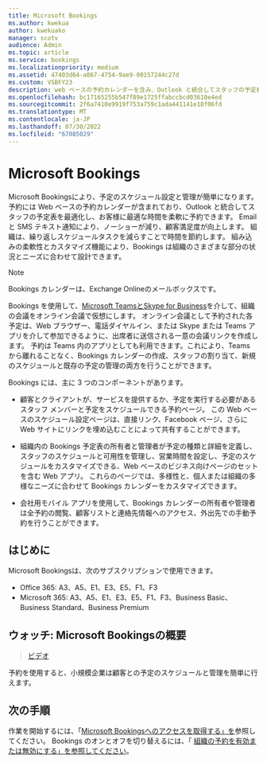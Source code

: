 ```yaml
---
title: Microsoft Bookings
ms.author: kwekua
author: kwekuako
manager: scotv
audience: Admin
ms.topic: article
ms.service: bookings
ms.localizationpriority: medium
ms.assetid: 47403d64-a067-4754-9ae9-00157244c27d
ms.custom: VSBFY23
description: web ベースの予約カレンダーを含み、Outlook と統合してスタッフの予定表を最適化し、顧客が予定を予約する柔軟性を提供する、Microsoft Bookings アプリの概要。
ms.openlocfilehash: bc17165255b547f89e1725ffabccbcd03610e4ed
ms.sourcegitcommit: 2f6a7410e9919f753a759c1ada441141e18f06fd
ms.translationtype: MT
ms.contentlocale: ja-JP
ms.lasthandoff: 07/30/2022
ms.locfileid: "67085029"
---
```

# <a name="microsoft-bookings"></a>Microsoft Bookings

Microsoft Bookingsにより、予定のスケジュール設定と管理が簡単になります。 予約には Web ベースの予約カレンダーが含まれており、Outlook と統合してスタッフの予定表を最適化し、お客様に最適な時間を柔軟に予約できます。 Emailと SMS テキスト通知により、ノーショーが減り、顧客満足度が向上します。 組織は、繰り返しスケジュールタスクを減らすことで時間を節約します。 組み込みの柔軟性とカスタマイズ機能により、Bookings は組織のさまざまな部分の状況とニーズに合わせて設計できます。

> [!NOTE]
> Bookings カレンダーは、Exchange Onlineのメールボックスです。

Bookings を使用して、[Microsoft TeamsとSkype for Business](https://support.microsoft.com/office/overview-of-the-bookings-app-in-teams-7b8569e1-0c8a-444e-b712-d9968b05110b)を介して、組織の会議をオンライン会議で仮想にします。 オンライン会議として予約された各予定は、Web ブラウザー、電話ダイヤルイン、または Skype または Teams アプリを介して参加できるように、出席者に送信される一意の会議リンクを作成します。 予約は Teams 内のアプリとしても利用できます。これにより、Teams から離れることなく、Bookings カレンダーの作成、スタッフの割り当て、新規のスケジュールと既存の予定の管理の両方を行うことができます。

Bookings には、主に 3 つのコンポーネントがあります。

- 顧客とクライアントが、サービスを提供するか、予定を実行する必要があるスタッフ メンバーと予定をスケジュールできる予約ページ。 この Web ベースのスケジュール設定ページは、直接リンク、Facebook ページ、さらに Web サイトにリンクを埋め込むことによって共有することができます。

- 組織内の Bookings 予定表の所有者と管理者が予定の種類と詳細を定義し、スタッフのスケジュールと可用性を管理し、営業時間を設定し、予定のスケジュールをカスタマイズできる、Web ベースのビジネス向けページのセットを含む Web アプリ。 これらのページでは、多様性と、個人または組織の多様なニーズに合わせて Bookings カレンダーをカスタマイズできます。

- 会社用モバイル アプリを使用して、Bookings カレンダーの所有者や管理者は全予約の閲覧、顧客リストと連絡先情報へのアクセス、外出先での手動予約を行うことができます。

## <a name="before-you-begin"></a>はじめに

Microsoft Bookingsは、次のサブスクリプションで使用できます。

- Office 365: A3、A5、E1、E3、E5、F1、F3
- Microsoft 365: A3、A5、E1、E3、E5、F1、F3、Business Basic、Business Standard、Business Premium

## <a name="watch-introducing-microsoft-bookings"></a>ウォッチ: Microsoft Bookingsの概要

> [ビデオ](https://www.youtube.com/watch?v=G2HOsM767Sw)

予約を使用すると、小規模企業は顧客との予定のスケジュールと管理を簡単に行えます。

## <a name="next-steps"></a>次の手順

作業を開始するには、「[Microsoft Bookingsへのアクセスを取得する」を](get-access.md)参照してください。 Bookings のオンとオフを切り替えるには、「 [組織の予約を有効または無効にする」を参照してください](turn-bookings-on-or-off.md)。
